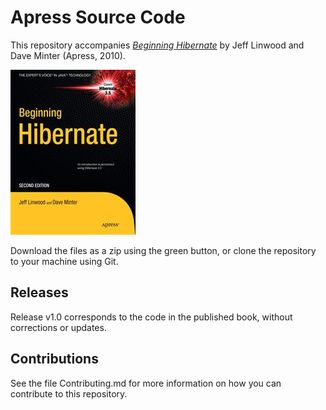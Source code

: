 # Apress Source Code

This repository accompanies [*Beginning Hibernate*](http://www.apress.com/9781430228509) by Jeff Linwood and Dave Minter (Apress, 2010).

![Cover image](9781430228509.jpg)

Download the files as a zip using the green button, or clone the repository to your machine using Git.

## Releases

Release v1.0 corresponds to the code in the published book, without corrections or updates.

## Contributions

See the file Contributing.md for more information on how you can contribute to this repository.
